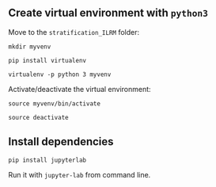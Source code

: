## Create virtual environment with ```python3```

Move to the ```stratification_ILRM``` folder:

```
mkdir myvenv

pip install virtualenv

virtualenv -p python 3 myvenv 
```

Activate/deactivate the virtual environment:
```
source myvenv/bin/activate

source deactivate
```
## Install dependencies

```
pip install jupyterlab
```
Run it with ```jupyter-lab``` from command line.




